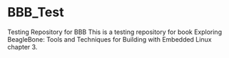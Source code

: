 # BBB_Test
Testing Repository for BBB
This is a testing repository for book Exploring BeagleBone: Tools and Techniques for Building with Embedded Linux chapter 3.
